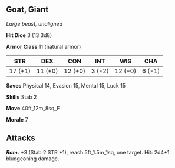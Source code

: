 ## Goat, Giant

*Large beast, unaligned*

**Hit Dice** 3 (13 3d8)

**Armor Class** 11 (natural armor)

| STR     | DEX     | CON     | INT     | WIS     | CHA     |
|---------|---------|---------|---------|---------|---------|
| 17 (+1) | 11 (+0) | 12 (+0) |  3 (-2) | 12 (+0) |  6 (-1) |

**Saves** Physical 14, Evasion 15, Mental 15, Luck 15

**Skills** Stab 2

**Move** 40ft_12m_8sq_F

**Morale** 7

## Attacks

***Ram.*** +3 (Stab 2 STR +1), reach 5ft_1.5m_1sq, one target. Hit: 2d4+1 bludgeoning damage.

